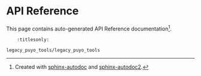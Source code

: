 # API Reference

This page contains auto-generated API Reference documentation[^1].

[^1]: Created with [sphinx-autodoc] and [sphinx-autodoc2].

[sphinx-autodoc]: https://www.sphinx-doc.org/en/master/usage/extensions/autodoc.html
[sphinx-autodoc2]: https://sphinx-autodoc2.readthedocs.io/en/latest/

```{toctree}
    :titlesonly:

legacy_puyo_tools/legacy_puyo_tools
```
